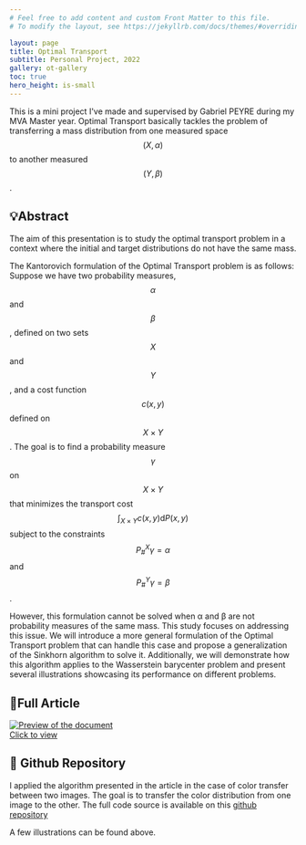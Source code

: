 ```yaml
---
# Feel free to add content and custom Front Matter to this file.
# To modify the layout, see https://jekyllrb.com/docs/themes/#overriding-theme-defaults

layout: page
title: Optimal Transport
subtitle: Personal Project, 2022
gallery: ot-gallery
toc: true
hero_height: is-small
---
```


This is a mini project I've made and supervised by Gabriel PEYRE during my MVA Master year. Optimal Transport basically tackles the problem of transferring a mass distribution from one measured space $$(X, \alpha)$$ to another measured $$(Y, \beta)$$.

## 💡Abstract
The aim of this presentation is to study the optimal transport problem in a context where the initial and target distributions do not have the same mass.

The Kantorovich formulation of the Optimal Transport problem is as follows: Suppose we have two probability measures, $$\alpha$$ and $$\beta$$, defined on two sets $$X$$ and $$Y$$, and a cost function $$c(x, y)$$ defined on $$X \times Y$$. The goal is to find a probability measure $$\gamma$$ on $$X \times Y$$ that minimizes the transport cost $$\int_{X\times Y}c(x,y) \textrm{d}P(x,y)$$ subject to the constraints $$P_{\#}^X \gamma = \alpha$$ and $$P_{\#}^Y \gamma = \beta$$.

However, this formulation cannot be solved when α and β are not probability measures of the same mass. This study focuses on addressing this issue. We will introduce a more general formulation of the Optimal Transport problem that can handle this case and propose a generalization of the Sinkhorn algorithm to solve it. Additionally, we will demonstrate how this algorithm applies to the Wasserstein barycenter problem and present several illustrations showcasing its performance on different problems.

## 📘Full Article

<div markdown="0">
  <a href="{{ site.baseurl }}/assets/documents/OT project.pdf">
    <div class="preview-container">
      <img src="{{ site.baseurl }}/assets/thumbnails/ot_thumbnail.PNG" alt="Preview of the document"/>
      <div class="hover-effect">Click to view</div>
    </div>
  </a>
</div>

## 🐙 Github Repository

I applied the algorithm presented in the article in the case of color transfer between two images. The goal is to transfer the color distribution from one image to the other. The full code source is available on this [github repository](https://github.com/Aser97/Optimal-Transport.git)

A few illustrations can be found above.
